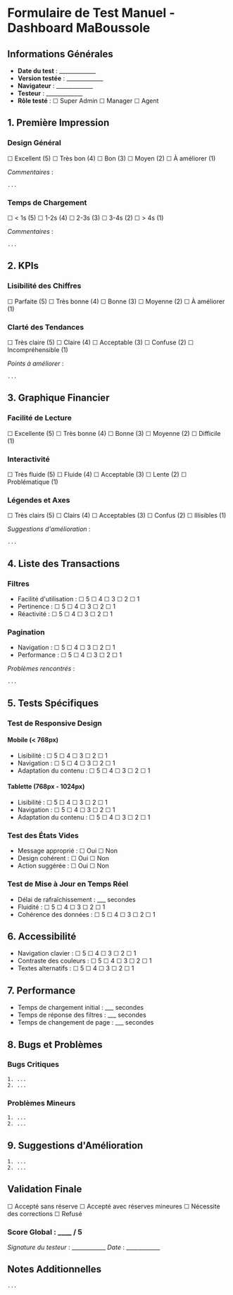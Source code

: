 # Formulaire de Test Manuel - Dashboard MaBoussole

## Informations Générales
- **Date du test** : _____________
- **Version testée** : _____________
- **Navigateur** : _____________
- **Testeur** : _____________
- **Rôle testé** : ☐ Super Admin ☐ Manager ☐ Agent

## 1. Première Impression
### Design Général
☐ Excellent (5) ☐ Très bon (4) ☐ Bon (3) ☐ Moyen (2) ☐ À améliorer (1)

_Commentaires_ :
```
...
```

### Temps de Chargement
☐ < 1s (5) ☐ 1-2s (4) ☐ 2-3s (3) ☐ 3-4s (2) ☐ > 4s (1)

_Commentaires_ :
```
...
```

## 2. KPIs
### Lisibilité des Chiffres
☐ Parfaite (5) ☐ Très bonne (4) ☐ Bonne (3) ☐ Moyenne (2) ☐ À améliorer (1)

### Clarté des Tendances
☐ Très claire (5) ☐ Claire (4) ☐ Acceptable (3) ☐ Confuse (2) ☐ Incompréhensible (1)

_Points à améliorer_ :
```
...
```

## 3. Graphique Financier
### Facilité de Lecture
☐ Excellente (5) ☐ Très bonne (4) ☐ Bonne (3) ☐ Moyenne (2) ☐ Difficile (1)

### Interactivité
☐ Très fluide (5) ☐ Fluide (4) ☐ Acceptable (3) ☐ Lente (2) ☐ Problématique (1)

### Légendes et Axes
☐ Très clairs (5) ☐ Clairs (4) ☐ Acceptables (3) ☐ Confus (2) ☐ Illisibles (1)

_Suggestions d'amélioration_ :
```
...
```

## 4. Liste des Transactions
### Filtres
- Facilité d'utilisation : ☐ 5 ☐ 4 ☐ 3 ☐ 2 ☐ 1
- Pertinence : ☐ 5 ☐ 4 ☐ 3 ☐ 2 ☐ 1
- Réactivité : ☐ 5 ☐ 4 ☐ 3 ☐ 2 ☐ 1

### Pagination
- Navigation : ☐ 5 ☐ 4 ☐ 3 ☐ 2 ☐ 1
- Performance : ☐ 5 ☐ 4 ☐ 3 ☐ 2 ☐ 1

_Problèmes rencontrés_ :
```
...
```

## 5. Tests Spécifiques

### Test de Responsive Design
#### Mobile (< 768px)
- Lisibilité : ☐ 5 ☐ 4 ☐ 3 ☐ 2 ☐ 1
- Navigation : ☐ 5 ☐ 4 ☐ 3 ☐ 2 ☐ 1
- Adaptation du contenu : ☐ 5 ☐ 4 ☐ 3 ☐ 2 ☐ 1

#### Tablette (768px - 1024px)
- Lisibilité : ☐ 5 ☐ 4 ☐ 3 ☐ 2 ☐ 1
- Navigation : ☐ 5 ☐ 4 ☐ 3 ☐ 2 ☐ 1
- Adaptation du contenu : ☐ 5 ☐ 4 ☐ 3 ☐ 2 ☐ 1

### Test des États Vides
- Message approprié : ☐ Oui ☐ Non
- Design cohérent : ☐ Oui ☐ Non
- Action suggérée : ☐ Oui ☐ Non

### Test de Mise à Jour en Temps Réel
- Délai de rafraîchissement : ___ secondes
- Fluidité : ☐ 5 ☐ 4 ☐ 3 ☐ 2 ☐ 1
- Cohérence des données : ☐ 5 ☐ 4 ☐ 3 ☐ 2 ☐ 1

## 6. Accessibilité
- Navigation clavier : ☐ 5 ☐ 4 ☐ 3 ☐ 2 ☐ 1
- Contraste des couleurs : ☐ 5 ☐ 4 ☐ 3 ☐ 2 ☐ 1
- Textes alternatifs : ☐ 5 ☐ 4 ☐ 3 ☐ 2 ☐ 1

## 7. Performance
- Temps de chargement initial : ___ secondes
- Temps de réponse des filtres : ___ secondes
- Temps de changement de page : ___ secondes

## 8. Bugs et Problèmes
### Bugs Critiques
```
1. ...
2. ...
```

### Problèmes Mineurs
```
1. ...
2. ...
```

## 9. Suggestions d'Amélioration
```
1. ...
2. ...
```

## Validation Finale
☐ Accepté sans réserve
☐ Accepté avec réserves mineures
☐ Nécessite des corrections
☐ Refusé

### Score Global : ____ / 5

_Signature du testeur_ : ____________
_Date_ : ____________

## Notes Additionnelles
```
...
```
